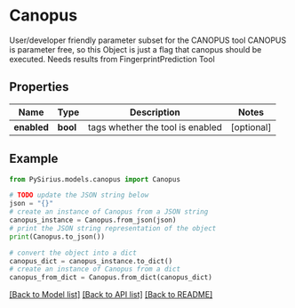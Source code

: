 # Canopus

User/developer friendly parameter subset for the CANOPUS tool  CANOPUS is parameter free, so this Object is just a flag that canopus should be executed.  Needs results from FingerprintPrediction Tool

## Properties

Name | Type | Description | Notes
------------ | ------------- | ------------- | -------------
**enabled** | **bool** | tags whether the tool is enabled | [optional] 

## Example

```python
from PySirius.models.canopus import Canopus

# TODO update the JSON string below
json = "{}"
# create an instance of Canopus from a JSON string
canopus_instance = Canopus.from_json(json)
# print the JSON string representation of the object
print(Canopus.to_json())

# convert the object into a dict
canopus_dict = canopus_instance.to_dict()
# create an instance of Canopus from a dict
canopus_from_dict = Canopus.from_dict(canopus_dict)
```
[[Back to Model list]](../README.md#documentation-for-models) [[Back to API list]](../README.md#documentation-for-api-endpoints) [[Back to README]](../README.md)


